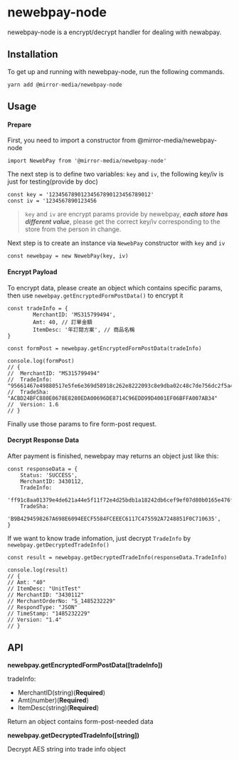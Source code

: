 # newebpay-node
newebpay-node is a encrypt/decrypt handler for dealing with newabpay.

## Installation

To get up and running with newebpay-node, run the following commands.

```
yarn add @mirror-media/newebpay-node
```

## Usage

#### Prepare
First, you need to import a constructor from @mirror-media/newebpay-node
```
import NewebPay from '@mirror-media/newebpay-node'
```

The next step is to define two variables: `key` and `iv`, the following key/iv is just for testing(provide by doc)
```
const key = '12345678901234567890123456789012'
const iv = '1234567890123456
```

>`key` and `iv` are encrypt params provide by newebpay, ***each store has different value***, please get the correct key/iv corresponding to the store from the person in change.

Next step is to create an instance via `NewebPay` constructor with `key` and `iv`
```
const newebpay = new NewebPay(key, iv)
```

#### Encrypt Payload
To encrypt data, please create an object which contains specific params, then use `newebpay.getEncryptedFormPostData()` to encrypt it
```
const tradeInfo = {
        MerchantID: 'MS315799494',
        Amt: 40, // 訂單金額
        ItemDesc: '年訂閱方案', // 商品名稱
}

const formPost = newebpay.getEncryptedFormPostData(tradeInfo)

console.log(formPost)
// {
//	MerchantID: "MS315799494"
// 	TradeInfo: "95661467e49880517e5fe6e369d58918c262e8222093c8e9dba02c48c7de756dc2f5a40258573d0b808c37d8677d727c030fd2b2deb0eb86733e44c1dfc7d54413c0e6261f6a8fcd3052d2c8f241ed5ff95eefcb967f6259135919a2c58981cec7d020eb2c1bb860cf3b947cbbb9f678db4fba3d6c7f95445f26792e80c1d686088753c58a93feac5f10e6bf856964fd63cc1d0730c45d71b8c059b27d7907c03edd595ec45babb0bda4b0047f4838ec55e6f1595cec4b7e407177fbf15b05ff"
// 	TradeSha: "ACBD24BFC880E0678E8280EDA00696DE8714C96EDD99D4001EF06BFFA007AB34"
// 	Version: 1.6
// }

```
Finally use those params to fire form-post request.

#### Decrypt Response Data
After payment is finished, newebpay may returns an object just like this: 
```
const responseData = {
	Status: 'SUCCESS',
	MerchantID: 3430112,
	TradeInfo:
          'ff91c8aa01379e4de621a44e5f11f72e4d25bdb1a18242db6cef9ef07d80b0165e476fd1d9acaa53170272c82d122961e1a0700a7427cfa1cf90db7f6d6593bbc93102a4d4b9b66d9974c13c31a7ab4bba1d4e0790f0cbbbd7ad64c6d3c8012a601ceaa808bff70f94a8efa5a4f984b9d41304ffd879612177c622f75f4214fa',
	TradeSha:
          'B9B4294598267A698E6094EECF5584FCEEEC6117C475592A7248851F0C710635',
}
```

If we want to know trade infomation, just decrypt `TradeInfo` by `newebpay.getDecryptedTradeInfo()`
```
const result = newebpay.getDecryptedTradeInfo(responseData.TradeInfo)

console.log(result)
// {
// Amt: "40"
// ItemDesc: "UnitTest"
// MerchantID: "3430112"
// MerchantOrderNo: "S_1485232229"
// RespondType: "JSON"
// TimeStamp: "1485232229"
// Version: "1.4"
// }
```

## API
**newebpay.getEncryptedFormPostData([tradeInfo])**

tradeInfo:
- MerchantID(string)(**Required**)
- Amt(number)(**Required**)
- ItemDesc(string)(**Required**)

Return an object contains form-post-needed data

**newebpay.getDecryptedTradeInfo([string])**

Decrypt AES string into trade info object




